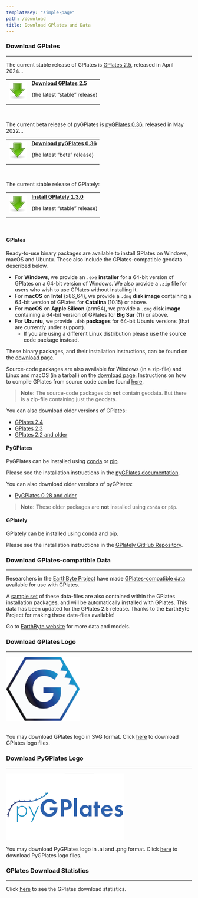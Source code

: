 ```yaml
---
templateKey: "simple-page"
path: /download
title: Download GPlates and Data
---
```


### Download GPlates

---

The current stable release of GPlates is [GPlates 2.5](/news/2024-04-15-GPlates-2-5-released/), released in April 2024...

<div class="download-box">
    <table>
    <tbody>
        <tr>
            <td class="icon">
                <a href="https://www.earthbyte.org/download-gplates-2-5/">
                    <img src="./img/GPlates-tango-actions-go-down-48.png" alt="Download GPlates">
                </a>
            </td>
            <td class="content" >
                <a href="https://www.earthbyte.org/download-gplates-2-5/" title="GPlates 2.5 packages">
                <strong>Download GPlates 2.5</strong>
                </a>
                <p>(the latest “stable” release)</p>
            </td>
        </tr>
    </tbody>
    </table>
</div><br>

The current beta release of pyGPlates is [pyGPlates 0.36](/news/2022-05-06-PyGPlates-0-36-released/), released in May 2022...

<div class="download-box">
    <table>
    <tbody>
        <tr>
            <td class="icon">
                <a href="https://www.earthbyte.org/download-pygplates-0-36/">
                    <img src="./img/GPlates-tango-actions-go-down-48.png" alt="Download pyGPlates">
                </a>
            </td>
            <td class="content" >
                <a href="https://www.earthbyte.org/download-pygplates-0-36/" title="PyGPlates 0.36 packages">
                <strong>Download pyGPlates 0.36</strong>
                </a>
                <p>(the latest “beta” release)</p>
            </td>
        </tr>
    </tbody>
    </table>
</div><br>

The current stable release of GPlately:

<div class="download-box">
    <table>
    <tbody>
        <tr>
            <td class="icon">
                <a href="https://github.com/GPlates/gplately">
                    <img src="./img/GPlates-tango-actions-go-down-48.png" alt="Install GPlately">
                </a>
            </td>
            <td class="content" >
                <a href="https://github.com/GPlates/gplately" title="GPlately GitHub Repository">
                <strong>Install GPlately 1.3.0</strong>
                </a>
                <p>(the latest “stable” release)</p>
            </td>
        </tr>
    </tbody>
    </table>
</div><br>

#### GPlates

Ready-to-use binary packages are available to install GPlates on Windows, macOS and Ubuntu.
These also include the GPlates-compatible geodata described below.

- For **Windows**, we provide an `.exe` **installer** for a 64-bit version of GPlates on a 64-bit version of Windows.
  We also provide a `.zip` file for users who wish to use GPlates without installing it.
- For **macOS** on **Intel** (x86_64), we provide a `.dmg` **disk image** containing a 64-bit version of GPlates for **Catalina** (10.15) or above.
- For **macOS** on **Apple Silicon** (arm64), we provide a `.dmg` **disk image** containing a 64-bit version of GPlates for **Big Sur** (11) or above.
- For **Ubuntu**, we provide `.deb` **packages** for 64-bit Ubuntu versions (that are currently under support).
  - If you are using a different Linux distribution please use the source code package instead.

These binary packages, and their installation instructions, can be found on the [download page](https://www.earthbyte.org/download-gplates-2-5/).

Source-code packages are also available for Windows (in a zip-file) and Linux and macOS (in a tarball) on the [download page](https://www.earthbyte.org/download-gplates-2-5/).
Instructions on how to compile GPlates from source code can be found [here](https://github.com/GPlates/GPlates).

> __Note:__ The source-code packages do __not__ contain geodata. But there is a zip-file containing just the geodata.

You can also download older versions of GPlates:
- [GPlates 2.4](https://www.earthbyte.org/download-gplates-2-4/)
- [GPlates 2.3](https://www.earthbyte.org/download-gplates-2-3/)
- [GPlates 2.2 and older](https://sourceforge.net/projects/gplates/files/gplates/)

#### PyGPlates

PyGPlates can be installed using [conda](https://anaconda.org/conda-forge/pygplates) or [pip](https://pypi.org/project/pygplates).

Please see the installation instructions in the [pyGPlates documentation](/docs/pygplates/pygplates_getting_started.html).

You can also download older versions of pyGPlates:
- [PyGPlates 0.28 and older](https://sourceforge.net/projects/gplates/files/pygplates/)

> __Note:__ These older packages are __not__ installed using `conda` or `pip`.

#### GPlately

GPlately can be installed using [conda](https://anaconda.org/conda-forge/gplately) and [pip](https://pypi.org/project/gplately).

Please see the installation instructions in the [GPlately GitHub Repository](https://github.com/GPlates/gplately).

### Download GPlates-compatible Data

---

Researchers in the [EarthByte Project](https://www.earthbyte.org/) have made [GPlates-compatible data](http://www.earthbyte.org/gplates-2-5-software-and-data-sets/) available for use with GPlates.

A [sample set](http://www.earthbyte.org/gplates-2-5-software-and-data-sets/) of these data-files are also contained within the GPlates installation packages, and will be automatically installed with GPlates. This data has been updated for the GPlates 2.5 release. Thanks to the EarthByte Project for making these data-files available!

Go to [EarthByte website](https://www.earthbyte.org/category/resources/data-models/) for more data and models.

### Download GPlates Logo

---

<img  src="img/gplates-logo-200x173.png" alt="GPlates Logo">
<br></br>

You may download GPlates logo in SVG format. Click [here](https://www.earthbyte.org/webdav/ftp/earthbyte/GPlates_logo.zip) to download GPlates logo files.

### Download PyGPlates Logo

---

<img  src="img/pygplates-logo-320x180.png" alt="PyGPlates Logo">

You may download PyGPlates logo in .ai and .png format. Click [here](https://www.earthbyte.org/webdav/ftp/earthbyte/pyGPlates-Logo.zip) to download PyGPlates logo files.

### GPlates Download Statistics

---

Click [here](https://earthbyte.org/gplates-download-stats/index.php) to see the GPlates download statistics.
